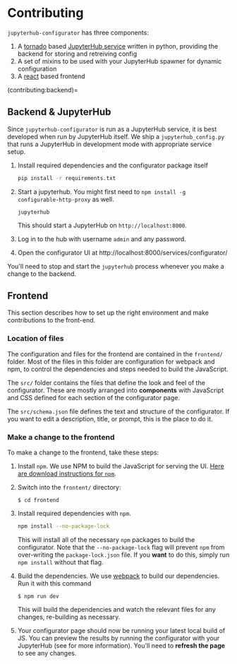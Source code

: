 # Contributing

`jupyterhub-configurator` has three components:

1. A [tornado](https://torandoweb.org) based [JupyterHub
   service](https://jupyterhub.readthedocs.io/en/stable/reference/services.html)
   written in python, providing the backend for storing and retreiving config
2. A set of mixins to be used with your JupyterHub spawner for dynamic configuration
3. A [react](https://reactjs.org/) based frontend

(contributing:backend)=
## Backend & JupyterHub

Since `jupyterhub-configurator` is run as a JupyterHub service, it is best developed
when run by JupyterHub itself. We ship a `jupyterhub_config.py` that runs a JupyterHub
in development mode with appropriate service setup.

1. Install required dependencies and the configurator package itself
  
   ```bash
   pip install -r requirements.txt
   ```
   
2. Start a jupyterhub. You might first need to `npm install -g configurable-http-proxy`
   as well.

   ```
   jupyterhub
   ```
   
   This should start a JupyterHub on `http://localhost:8000`.
   
3. Log in to the hub with username `admin` and any password. 

4. Open the configurator UI at http://localhost:8000/services/configurator/

You'll need to stop and start the `jupyterhub` process whenever you make a change to
the backend.

## Frontend

This section describes how to set up the right environment and make contributions to the front-end.

### Location of files

The configuration and files for the frontend are contained in the `frontend/` folder.
Most of the files in this folder are configuration for webpack and npm, to control the dependencies and steps needed to build the JavaScript.

The `src/` folder contains the files that define the look and feel of the configurator.
These are mostly arranged into **components** with JavaScript and CSS defined for each section of the configurator page.

The `src/schema.json` file defines the text and structure of the configurator. If you want to edit a description, title, or prompt, this is the place to do it.

### Make a change to the frontend

To make a change to the frontend, take these steps:

1. Install `npm`. We use NPM to build the JavaScript for serving the UI. [Here are download instructions for `npm`](https://docs.npmjs.com/downloading-and-installing-node-js-and-npm/).
2. Switch into the `frontent/` directory:

   ```console
   $ cd frontend
   ```

3. Install required dependencies with `npm`.
   
   ```bash
   npm install --no-package-lock
   ```

   This will install all of the necessary `npm` packages to build the configurator.
   Note that the `--no-package-lock` flag will prevent `npm` from over-writing the `package-lock.json` file.
   If you **want** to do this, simply run `npm install` without that flag.

4. Build the dependencies. We use [webpack](https://webpack.js.org/) to build our dependencies. Run it with this command
   
   ```console
   $ npm run dev
   ```

   This will build the dependencies and watch the relevant files for any changes, re-building as necessary.

5. Your configurator page should now be running your latest local build of JS.
   You can preview the results by running the configurator with your JupyterHub (see [](contributing:backend) for more information). You'll need to **refresh the page** to see any changes.
